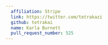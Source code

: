 ```yaml
---
  affiliation: Stripe
  link: https://twitter.com/tetrakazi
  github: tetrakai
  name: Karla Burnett
  pull_request_number: 525
---
```

